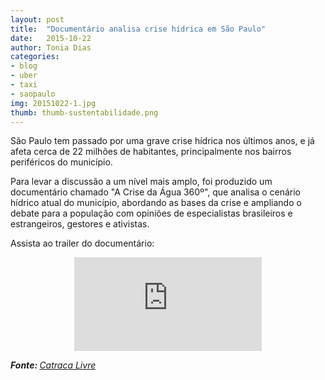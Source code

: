 ```yaml
---
layout: post
title:  "Documentário analisa crise hídrica em São Paulo"
date:   2015-10-22
author: Tonia Dias
categories: 
- blog
- uber
- taxi
- saopaulo
img: 20151022-1.jpg
thumb: thumb-sustentabilidade.png
---
```


São Paulo tem passado por uma grave crise hídrica nos últimos anos, e já afeta cerca de 22 milhões de habitantes, principalmente nos bairros periféricos do município. <!--more-->

Para levar a discussão a um nível mais amplo, foi produzido um documentário chamado "A Crise da Água 360º", que analisa o cenário hídrico atual do município, abordando as bases da crise e ampliando o debate para a população com  opiniões de especialistas brasileiros e estrangeiros, gestores e ativistas. 

Assista ao trailer do documentário:

<p align="center">
    <iframe class="videoFrame" src="https://www.youtube.com/embed/91Z9K594P2g" frameborder="0" allowfullscreen></iframe> 
</p>

<i><b>Fonte: </b><a href="https://catracalivre.com.br/geral/sustentavel/indicacao/documentario-analisa-a-crise-hidrica-em-sao-paulo/">Catraca Livre</a></i>